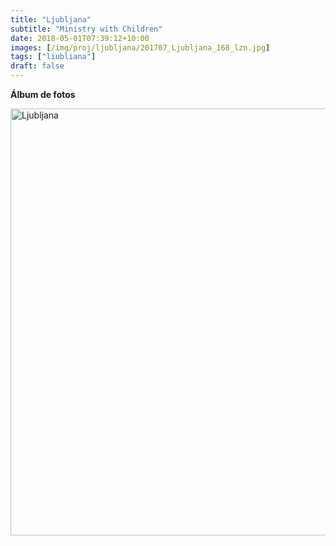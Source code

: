 ```yaml
---
title: "Ljubljana"
subtitle: "Ministry with Children"
date: 2018-05-01T07:39:12+10:00
images: [/img/proj/ljubljana/201707_Ljubljana_168_lzn.jpg]
tags: ["liubliana"]
draft: false
---
```



**Álbum de fotos**

<a data-flickr-embed="true" data-header="true" data-footer="true"  href="https://www.flickr.com/photos/mapa_mundi/albums/72157694943076091" title="Ljubljana"><img src="https://farm1.staticflickr.com/954/40221856360_88c344b746_o.jpg" width="1024" height="683" alt="Ljubljana"></a><script async src="//embedr.flickr.com/assets/client-code.js" charset="utf-8"></script>